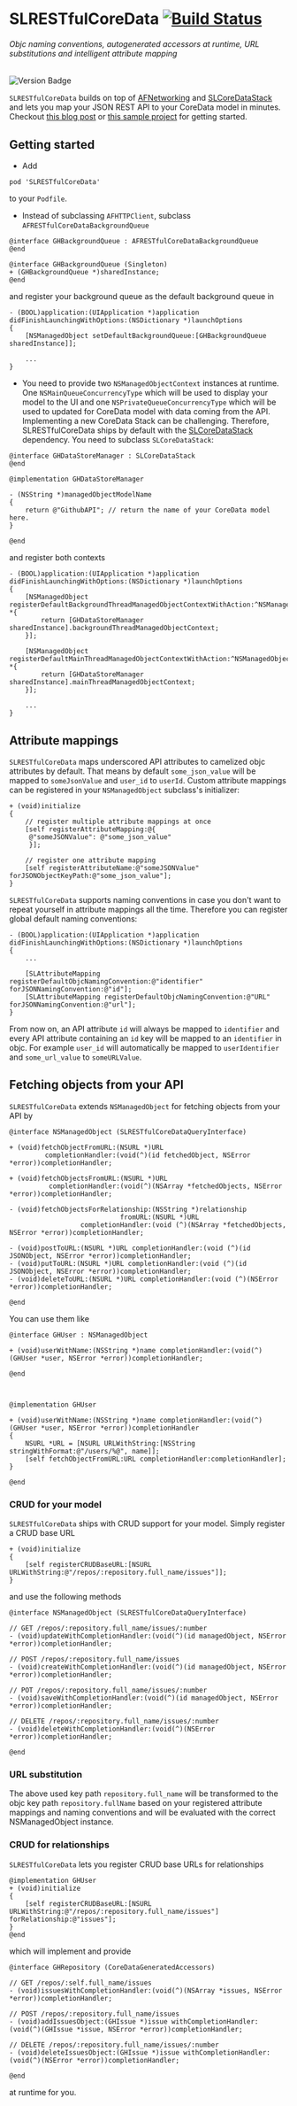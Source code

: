 # SLRESTfulCoreData [![Build Status](https://travis-ci.org/OliverLetterer/SLRESTfulCoreData.png)](https://travis-ci.org/OliverLetterer/SLRESTfulCoreData)
###### Objc naming conventions, autogenerated accessors at runtime, URL substitutions and intelligent attribute mapping

![Version Badge](http://cocoapod-badges.herokuapp.com/v/SLRESTfulCoreData/badge.png)

`SLRESTfulCoreData` builds on top of [AFNetworking](https://github.com/AFNetworking/AFNetworking) and [SLCoreDataStack](https://github.com/OliverLetterer/SLCoreDataStack) and lets you map your JSON REST API to your CoreData model in minutes. Checkout [this blog post](http://sparrow-labs.github.io/2013/04/22/introducing_slrestfulcoredata.html)  or [this sample project](https://github.com/OliverLetterer/GitHubAPI?source=cr) for getting started. 

## Getting started

* Add

```
pod 'SLRESTfulCoreData'
```
to your `Podfile`.

* Instead of subclassing `AFHTTPClient`, subclass `AFRESTfulCoreDataBackgroundQueue`

```
@interface GHBackgroundQueue : AFRESTfulCoreDataBackgroundQueue
@end

@interface GHBackgroundQueue (Singleton)
+ (GHBackgroundQueue *)sharedInstance;
@end
```

and register your background queue as the default background queue in 

```
- (BOOL)application:(UIApplication *)application didFinishLaunchingWithOptions:(NSDictionary *)launchOptions
{
    [NSManagedObject setDefaultBackgroundQueue:[GHBackgroundQueue sharedInstance]];
    
    ...
}
```

* You need to provide two `NSManagedObjectContext` instances at runtime. One `NSMainQueueConcurrencyType` which will be used to display your model to the UI and one `NSPrivateQueueConcurrencyType` which will be used to updated for CoreData model with data coming from the API. Implementing a new CoreData Stack can be challenging. Therefore, SLRESTfulCoreData ships by default with the [SLCoreDataStack](https://github.com/OliverLetterer/SLCoreDataStack) dependency. You need to subclass `SLCoreDataStack`:

```
@interface GHDataStoreManager : SLCoreDataStack
@end

@implementation GHDataStoreManager

- (NSString *)managedObjectModelName
{
    return @"GithubAPI"; // return the name of your CoreData model here.
}

@end
```

and register both contexts 

```
- (BOOL)application:(UIApplication *)application didFinishLaunchingWithOptions:(NSDictionary *)launchOptions
{
    [NSManagedObject registerDefaultBackgroundThreadManagedObjectContextWithAction:^NSManagedObjectContext *{
        return [GHDataStoreManager sharedInstance].backgroundThreadManagedObjectContext;
    }];
    
    [NSManagedObject registerDefaultMainThreadManagedObjectContextWithAction:^NSManagedObjectContext *{
        return [GHDataStoreManager sharedInstance].mainThreadManagedObjectContext;
    }];
    
    ...
}
```

## Attribute mappings

`SLRESTfulCoreData` maps underscored API attributes to camelized objc attributes by default. That means by default `some_json_value` will be mapped to `someJsonValue` and `user_id` to `userId`. Custom attribute mappings can be registered in your `NSManagedObject` subclass's initializer:

```
+ (void)initialize
{
    // register multiple attribute mappings at once
    [self registerAttributeMapping:@{
     @"someJSONValue": @"some_json_value"
     }];
    
    // register one attribute mapping
    [self registerAttributeName:@"someJSONValue" forJSONObjectKeyPath:@"some_json_value"];
}
```

`SLRESTfulCoreData` supports naming conventions in case you don't want to repeat yourself in attribute mappings all the time. Therefore you can register global default naming conventions:

```
- (BOOL)application:(UIApplication *)application didFinishLaunchingWithOptions:(NSDictionary *)launchOptions
{
    ...
    
    [SLAttributeMapping registerDefaultObjcNamingConvention:@"identifier" forJSONNamingConvention:@"id"];
    [SLAttributeMapping registerDefaultObjcNamingConvention:@"URL" forJSONNamingConvention:@"url"];
}
```

From now on, an API attribute `id` will always be mapped to `identifier` and every API attribute containing an `id` key will be mapped to an `identifier` in objc. For example `user_id` will automatically be mapped to `userIdentifier` and `some_url_value` to `someURLValue`.

## Fetching objects from your API

`SLRESTfulCoreData` extends `NSManagedObject` for fetching objects from your API by

```
@interface NSManagedObject (SLRESTfulCoreDataQueryInterface)

+ (void)fetchObjectFromURL:(NSURL *)URL
         completionHandler:(void(^)(id fetchedObject, NSError *error))completionHandler;

+ (void)fetchObjectsFromURL:(NSURL *)URL
          completionHandler:(void(^)(NSArray *fetchedObjects, NSError *error))completionHandler;

- (void)fetchObjectsForRelationship:(NSString *)relationship
                            fromURL:(NSURL *)URL
                  completionHandler:(void (^)(NSArray *fetchedObjects, NSError *error))completionHandler;

- (void)postToURL:(NSURL *)URL completionHandler:(void (^)(id JSONObject, NSError *error))completionHandler;
- (void)putToURL:(NSURL *)URL completionHandler:(void (^)(id JSONObject, NSError *error))completionHandler;
- (void)deleteToURL:(NSURL *)URL completionHandler:(void (^)(NSError *error))completionHandler;

@end
```

You can use them like

```
@interface GHUser : NSManagedObject

+ (void)userWithName:(NSString *)name completionHandler:(void(^)(GHUser *user, NSError *error))completionHandler;

@end



@implementation GHUser

+ (void)userWithName:(NSString *)name completionHandler:(void(^)(GHUser *user, NSError *error))completionHandler
{
    NSURL *URL = [NSURL URLWithString:[NSString stringWithFormat:@"/users/%@", name]];
    [self fetchObjectFromURL:URL completionHandler:completionHandler];
}

@end
```

### CRUD for your model

`SLRESTfulCoreData` ships with CRUD support for your model. Simply register a CRUD base URL

```
+ (void)initialize
{
    [self registerCRUDBaseURL:[NSURL URLWithString:@"/repos/:repository.full_name/issues"]];
}
```

and use the following methods

```
@interface NSManagedObject (SLRESTfulCoreDataQueryInterface)

// GET /repos/:repository.full_name/issues/:number
- (void)updateWithCompletionHandler:(void(^)(id managedObject, NSError *error))completionHandler;

// POST /repos/:repository.full_name/issues
- (void)createWithCompletionHandler:(void(^)(id managedObject, NSError *error))completionHandler;

// POT /repos/:repository.full_name/issues/:number
- (void)saveWithCompletionHandler:(void(^)(id managedObject, NSError *error))completionHandler;

// DELETE /repos/:repository.full_name/issues/:number
- (void)deleteWithCompletionHandler:(void(^)(NSError *error))completionHandler;

@end
```

### URL substitution

The above used key path `repository.full_name` will be transformed to the objc key path `repository.fullName` based on your registered attribute mappings and naming conventions and will be evaluated with the correct NSManagedObject instance.

### CRUD for relationships

`SLRESTfulCoreData` lets you register CRUD base URLs for relationships

```
@implementation GHUser
+ (void)initialize
{
    [self registerCRUDBaseURL:[NSURL URLWithString:@"/repos/:repository.full_name/issues"] forRelationship:@"issues"];
}
@end
```

which will implement and provide

```
@interface GHRepository (CoreDataGeneratedAccessors)

// GET /repos/:self.full_name/issues
- (void)issuesWithCompletionHandler:(void(^)(NSArray *issues, NSError *error))completionHandler;

// POST /repos/:repository.full_name/issues
- (void)addIssuesObject:(GHIssue *)issue withCompletionHandler:(void(^)(GHIssue *issue, NSError *error))completionHandler;

// DELETE /repos/:repository.full_name/issues/:number
- (void)deleteIssuesObject:(GHIssue *)issue withCompletionHandler:(void(^)(NSError *error))completionHandler;

@end
```

at runtime for you.
